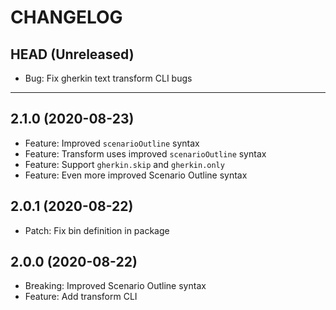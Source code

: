 CHANGELOG
=========

## HEAD (Unreleased)
* Bug: Fix gherkin text transform CLI bugs

---

## 2.1.0 (2020-08-23)
* Feature: Improved `scenarioOutline` syntax
* Feature: Transform uses improved `scenarioOutline` syntax
* Feature: Support `gherkin.skip` and `gherkin.only`
* Feature: Even more improved Scenario Outline syntax

## 2.0.1 (2020-08-22)
* Patch: Fix bin definition in package

## 2.0.0 (2020-08-22)
* Breaking: Improved Scenario Outline syntax
* Feature: Add transform CLI


